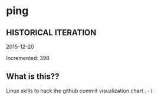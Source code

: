 # ping

## HISTORICAL ITERATION
2015-12-20

Incremented: 398

## What is this?? 
Linux skills to hack the github commit visualization chart `;-)`
